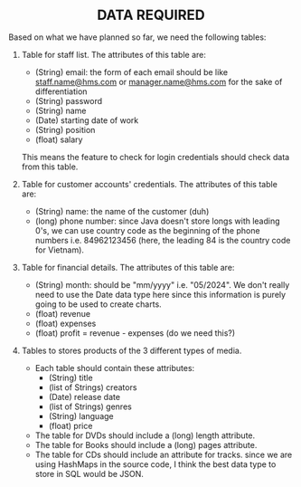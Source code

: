 <h1 align="center" style="font-size:24px;">DATA REQUIRED</h1>

Based on what we have planned so far, we need the following tables:

1. Table for staff list. The attributes of this table are:
    - (String) email: the form of each email should be like staff.name@hms.com or manager.name@hms.com for the sake of differentiation
    - (String) password
    - (String) name
    - (Date) starting date of work
    - (String) position
    - (float) salary

    This means the feature to check for login credentials should check data from this table. 

2. Table for customer accounts' credentials. The attributes of this table are:
    - (String) name: the name of the customer (duh)
    - (long) phone number: since Java doesn't store longs with leading 0's, we can use country code as the beginning of the phone numbers i.e. 84962123456 (here, the leading 84 is the country code for Vietnam).

3. Table for financial details. The attributes of this table are:
    - (String) month: should be "mm/yyyy" i.e. "05/2024". We don't really need to use the Date data type here since this information is purely going to be used to create charts.
    - (float) revenue
    - (float) expenses
    - (float) profit = revenue - expenses (do we need this?)

4. Tables to stores products of the 3 different types of media.
    - Each table should contain these attributes:
      - (String) title
      - (list of Strings) creators
      - (Date) release date
      - (list of Strings) genres
      - (String) language
      - (float) price
    - The table for DVDs should include a (long) length attribute.
    - The table for Books should include a (long) pages attribute.
    - The table for CDs should include an attribute for tracks. since we are using HashMaps in the source code, I think the best data type to store in SQL would be JSON.